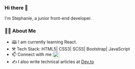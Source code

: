 ### Hi there 👋
I'm Stephanie, a junior front-end developer.

### 👩‍💻 About Me
- 🕮 I am currently learning React.
- ⚒️ Tech Stack: HTML5| CSS3| SCSS| Bootstrap| JavaScript
- 📫 Connect with me <a href="https://www.linkedin.com/in/stephanie-opala-902252182/">
  <img align="center" alt="Stephanie's Linkdein" width="22px" src="https://cdn.jsdelivr.net/npm/simple-icons@v3/icons/linkedin.svg" />
  </a>
- ✍️ I also write technical articles at [Dev.to](https://dev.to/stephanieopala)


